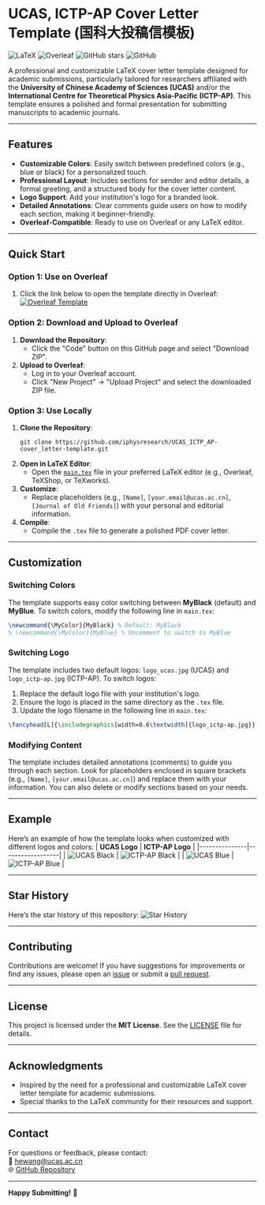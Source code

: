 # UCAS, ICTP-AP Cover Letter Template (国科大投稿信模板)

![LaTeX](https://img.shields.io/badge/LaTeX-Professional-blue) ![Overleaf](https://img.shields.io/badge/Overleaf-Compatible-green) ![GitHub stars](https://img.shields.io/github/stars/iphysresearch/UCAS_ICTP_AP-cover_letter-template?style=social) ![GitHub](https://img.shields.io/github/license/iphysresearch/UCAS_ICTP_AP-cover_letter-template)

A professional and customizable LaTeX cover letter template designed for academic submissions, particularly tailored for researchers affiliated with the **University of Chinese Academy of Sciences (UCAS)** and/or the **International Centre for Theoretical Physics Asia-Pacific (ICTP-AP)**. This template ensures a polished and formal presentation for submitting manuscripts to academic journals.

---

## Features

- **Customizable Colors**: Easily switch between predefined colors (e.g., blue or black) for a personalized touch.
- **Professional Layout**: Includes sections for sender and editor details, a formal greeting, and a structured body for the cover letter content.
- **Logo Support**: Add your institution's logo for a branded look.
- **Detailed Annotations**: Clear comments guide users on how to modify each section, making it beginner-friendly.
- **Overleaf-Compatible**: Ready to use on Overleaf or any LaTeX editor.

---

## Quick Start
### Option 1: Use on Overleaf
1. Click the link below to open the template directly in Overleaf:     [![Overleaf Template](https://img.shields.io/badge/Overleaf-Template-blue)](https://www.overleaf.com/latex/templates/ucas-ictp-ap-cover-letter-template/xyz123)  

### Option 2: Download and Upload to Overleaf
1. **Download the Repository**:
   - Click the "Code" button on this GitHub page and select "Download ZIP".
2. **Upload to Overleaf**:
   - Log in to your Overleaf account.
   - Click "New Project" → "Upload Project" and select the downloaded ZIP file.
### Option 3: Use Locally
1. **Clone the Repository**:
   ```shell
   git clone https://github.com/iphysresearch/UCAS_ICTP_AP-cover_letter-template.git
   ```
2. **Open in LaTeX Editor**:
   - Open the [`main.tex`](main.tex) file in your preferred LaTeX editor (e.g., Overleaf, TeXShop, or TeXworks).
3. **Customize**:
   - Replace placeholders (e.g., `[Name]`, `[your.email@ucas.ac.cn]`, `[Journal of Old Friends]`) with your personal and editorial information.
4. **Compile**:
   - Compile the `.tex` file to generate a polished PDF cover letter.

---

## Customization
### Switching Colors
The template supports easy color switching between **MyBlack** (default) and **MyBlue**. To switch colors, modify the following line in `main.tex`:
```latex
\newcommand{\MyColor}{MyBlack} % Default: MyBlack
% \newcommand{\MyColor}{MyBlue} % Uncomment to switch to MyBlue
```
### Switching Logo
The template includes two default logos: `logo_ucas.jpg` (UCAS) and `logo_ictp-ap.jpg` (ICTP-AP). To switch logos:
1. Replace the default logo file with your institution's logo.
2. Ensure the logo is placed in the same directory as the `.tex` file.
3. Update the logo filename in the following line in `main.tex`:
```latex
\fancyhead[L]{\includegraphics[width=0.6\textwidth]{logo_ictp-ap.jpg}} % Replace with your logo filename
```
   
### Modifying Content
The template includes detailed annotations (comments) to guide you through each section. Look for placeholders enclosed in square brackets (e.g., `[Name]`, `[your.email@ucas.ac.cn]`) and replace them with your information. You can also delete or modify sections based on your needs.

---

## Example
Here’s an example of how the template looks when customized with different logos and colors:
| **UCAS Logo** | **ICTP-AP Logo** |
|---------------|------------------|
| ![UCAS Black](ucas_black.jpg) | ![ICTP-AP Black](ictp-ap_black.jpg) |
| ![UCAS Blue](ucas_blue.jpg) | ![ICTP-AP Blue](ictp-ap_blue.jpg) |

---

## Star History
Here’s the star history of this repository:
![Star History](https://starchart.cc/iphysresearch/UCAS_ICTP_AP-cover_letter-template.svg)

---

## Contributing
Contributions are welcome! If you have suggestions for improvements or find any issues, please open an [issue](https://github.com/iphysresearch/UCAS_ICTP_AP-cover_letter-template/issues) or submit a [pull request](https://github.com/iphysresearch/UCAS_ICTP_AP-cover_letter-template/pulls).

---

## License
This project is licensed under the **MIT License**. See the [LICENSE](LICENSE) file for details.

---

## Acknowledgments
- Inspired by the need for a professional and customizable LaTeX cover letter template for academic submissions.
- Special thanks to the LaTeX community for their resources and support.

---

## Contact
For questions or feedback, please contact:  
📧 [hewang@ucas.ac.cn](mailto:hewang@ucas.ac.cn)  
🌐 [GitHub Repository](https://github.com/iphysresearch/UCAS_ICTP_AP-cover_letter-template)

---

**Happy Submitting!** 🚀
